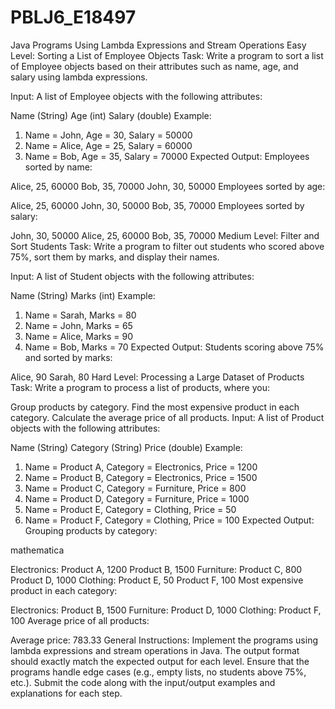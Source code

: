 # PBLJ6_E18497
Java Programs Using Lambda Expressions and Stream Operations
Easy Level: Sorting a List of Employee Objects
Task: Write a program to sort a list of Employee objects based on their attributes such as name, age, and salary using lambda expressions.

Input:
A list of Employee objects with the following attributes:

Name (String)
Age (int)
Salary (double)
Example:


1. Name = John, Age = 30, Salary = 50000
2. Name = Alice, Age = 25, Salary = 60000
3. Name = Bob, Age = 35, Salary = 70000
Expected Output:
Employees sorted by name:


Alice, 25, 60000
Bob, 35, 70000
John, 30, 50000
Employees sorted by age:


Alice, 25, 60000
John, 30, 50000
Bob, 35, 70000
Employees sorted by salary:


John, 30, 50000
Alice, 25, 60000
Bob, 35, 70000
Medium Level: Filter and Sort Students
Task: Write a program to filter out students who scored above 75%, sort them by marks, and display their names.

Input:
A list of Student objects with the following attributes:

Name (String)
Marks (int)
Example:


1. Name = Sarah, Marks = 80
2. Name = John, Marks = 65
3. Name = Alice, Marks = 90
4. Name = Bob, Marks = 70
Expected Output:
Students scoring above 75% and sorted by marks:

Alice, 90
Sarah, 80
Hard Level: Processing a Large Dataset of Products
Task: Write a program to process a list of products, where you:

Group products by category.
Find the most expensive product in each category.
Calculate the average price of all products.
Input:
A list of Product objects with the following attributes:

Name (String)
Category (String)
Price (double)
Example:


1. Name = Product A, Category = Electronics, Price = 1200
2. Name = Product B, Category = Electronics, Price = 1500
3. Name = Product C, Category = Furniture, Price = 800
4. Name = Product D, Category = Furniture, Price = 1000
5. Name = Product E, Category = Clothing, Price = 50
6. Name = Product F, Category = Clothing, Price = 100
Expected Output:
Grouping products by category:

mathematica

Electronics:
    Product A, 1200
    Product B, 1500
Furniture:
    Product C, 800
    Product D, 1000
Clothing:
    Product E, 50
    Product F, 100
Most expensive product in each category:


Electronics: Product B, 1500
Furniture: Product D, 1000
Clothing: Product F, 100
Average price of all products:


Average price: 783.33
General Instructions:
Implement the programs using lambda expressions and stream operations in Java.
The output format should exactly match the expected output for each level.
Ensure that the programs handle edge cases (e.g., empty lists, no students above 75%, etc.).
Submit the code along with the input/output examples and explanations for each step.
